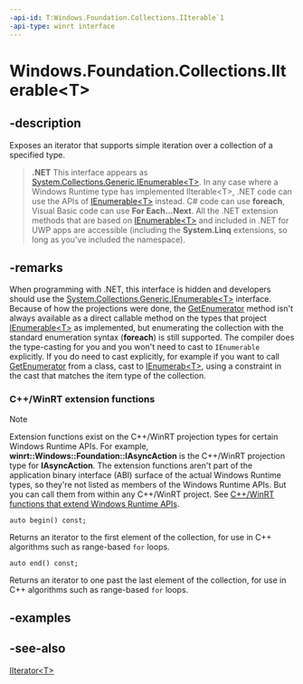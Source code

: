 ```yaml
---
-api-id: T:Windows.Foundation.Collections.IIterable`1
-api-type: winrt interface
---
```


<!-- Interface syntax.
public interface IIterable&lt;T&gt; : 
-->

# Windows.Foundation.Collections.IIterable&lt;T&gt;

## -description

Exposes an iterator that supports simple iteration over a collection of a specified type.

> **.NET**
> This interface appears as [System.Collections.Generic.IEnumerable&lt;T&gt;](/dotnet/api/system.collections.generic.ienumerable-1?view=dotnet-uwp-10.0&preserve-view=true). In any case where a Windows Runtime type has implemented IIterable&lt;T&gt;, .NET code can use the APIs of [IEnumerable&lt;T&gt;](/dotnet/api/system.collections.generic.ienumerable-1?view=dotnet-uwp-10.0&preserve-view=true) instead. C# code can use **foreach**, Visual Basic code can use **For Each...Next**. All the .NET extension methods that are based on [IEnumerable&lt;T&gt;](/dotnet/api/system.collections.generic.ienumerable-1?view=dotnet-uwp-10.0&preserve-view=true) and included in .NET for UWP apps are accessible (including the **System.Linq** extensions, so long as you've included the namespace).

## -remarks

When programming with .NET, this interface is hidden and developers should use the [System.Collections.Generic.IEnumerable&lt;T&gt;](/dotnet/api/system.collections.generic.ienumerable-1?view=dotnet-uwp-10.0&preserve-view=true) interface. Because of how the projections were done, the [GetEnumerator](/dotnet/api/system.collections.ienumerable.getenumerator?view=dotnet-uwp-10.0&preserve-view=true) method isn't always available as a direct callable method on the types that project [IEnumerable&lt;T&gt;](/dotnet/api/system.collections.generic.ienumerable-1?view=dotnet-uwp-10.0&preserve-view=true) as implemented, but enumerating the collection with the standard enumeration syntax (**foreach**) is still supported. The compiler does the type-casting for you and you won't need to cast to `IEnumerable` explicitly. If you do need to cast explicitly, for example if you want to call [GetEnumerator](/dotnet/api/system.collections.ienumerable.getenumerator?view=dotnet-uwp-10.0&preserve-view=true) from a class, cast to [IEnumerab&lt;T&gt;](/dotnet/api/system.collections.generic.ienumerable-1?view=dotnet-uwp-10.0&preserve-view=true), using a constraint in the cast that matches the item type of the collection.

### C++/WinRT extension functions

> [!NOTE]
> Extension functions exist on the C++/WinRT projection types for certain Windows Runtime APIs. For example, **winrt::Windows::Foundation::IAsyncAction** is the C++/WinRT projection type for **IAsyncAction**. The extension functions aren't part of the application binary interface (ABI) surface of the actual Windows Runtime types, so they're not listed as members of the Windows Runtime APIs. But you can call them from within any C++/WinRT project. See [C++/WinRT functions that extend Windows Runtime APIs](/uwp/cpp-ref-for-winrt/winrt#cwinrt-functions-that-extend-windows-runtime-apis).

```cppwinrt
auto begin() const;
```

Returns an iterator to the first element of the collection, for use in C++ algorithms such as range-based `for` loops.

```cppwinrt
auto end() const;
```

Returns an iterator to one past the last element of the collection, for use in C++ algorithms such as range-based `for` loops.

## -examples

## -see-also

[IIterator&lt;T&gt;](iiterator_1.md)
